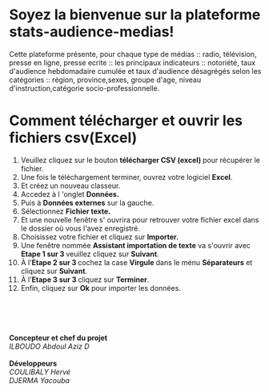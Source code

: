 # Soyez la bienvenue sur la plateforme stats-audience-medias!
<p> Cette plateforme présente, pour chaque type de médias :: radio, télévision, presse en ligne, presse ecrite :: les principaux indicateurs :: notoriété, taux d'audience hebdomadaire cumulée et taux d'audience désagrégés selon les catégories :: région, province,sexes, groupe d'age, niveau d'instruction,catégorie socio-professionnelle. </p>

# Comment télécharger et ouvrir les fichiers csv(Excel)  
<ol>
<li>Veuillez cliquez sur le bouton <b>télécharger CSV (excel) </b> pour récupérer le fichier.</li>
<li>Une fois le téléchargement terminer, ouvrez votre logiciel <b>Excel</b>.</li>
<li>Et créez un nouveau classeur.</li>
<li>Accedez à l 'onglet <b>Données. </b></li>
<li> Puis à <b>Données externes</b> sur la gauche. </li>
<li>Sélectionnez <b>Fichier texte. </b></li>
<li>Et une nouvelle fenêtre s' ouvrira pour retrouver votre fichier excel dans le dossier où vous l'avez enregistré. </li>
<li>Choisissez votre fichier et cliquez sur <b>Importer.</b></li>
<li>Une fenêtre nommée <b>Assistant importation de texte</b> va s'ouvrir avec <b>Etape 1 sur 3 </b> veuillez cliquez sur <b>Suivant</b>.</li>
<li> À  l'<b>Etape 2 sur 3 </b> cochez la case <b> Virgule </b> dans le ménu <b>Séparateurs</b> et cliquez sur <b>Suivant</b>. </li>
<li> À l'<b>Etape 3 sur 3 </b> cliquez sur <b>Terminer</b>.</li>
<li> Enfin, cliquez sur <b>Ok</b> pour importer les données.</li>
</ol> <br> <br>
<br> <br>
<footer> 
 <b>Concepteur et chef du projet</b> <br>
<i>ILBOUDO Abdoul Aziz D</i><br><br>
 <b>Développeurs</b><br>
 <i>COULIBALY Hervé</i><br>
 <i>DJERMA Yacouba</i> 
</footer>
